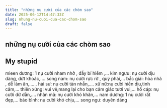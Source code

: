 ```yaml
---
title: "những nụ cười của các chòm sao"
date: 2025-06-12T14:47:33Z
slug: nhung-nu-cuoi-cua-cac-chom-sao
draft: false
---
```


## những nụ cười của các chòm sao

## My stupid

mieen dương: 1 nụ cười nham nhở , đầy bí hiểm ,...
kim ngưu: nụ cười dịu dàng, dứt khoác,....
song nam: nụ cười rực rỡ , quý phái,...
bắc giải: hòa nhã , dễ làm ăn,......
hải sư: nụ cười tàn nhẫn,....
xữ nữ:nụ cười hiền dịu,tình cảm,...
thiên xứng: vui vẻ,mang lại cho bạn cảm giác tươi vui,...
hổ cáp: nụ cười dữ dằn,....
nhân mã: nụ cười khó khăn,...
nam dương: 1 nụ cười rất đẹp,...
báo bình: nụ cười khó chịu,...
song ngư: duyên dáng